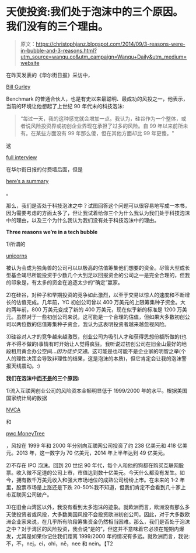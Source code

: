 # 天使投资:我们处于泡沫中的三个原因。我们没有的三个理由。

> 原文：<https://christophjanz.blogspot.com/2014/09/3-reasons-were-in-bubble-and-3-reasons.html?utm_source=wanqu.co&utm_campaign=Wanqu+Daily&utm_medium=website>

在昨天发表的《华尔街日报》采访中，

[Bill Gurley](https://twitter.com/bgurley)

Benchmark 的普通合伙人，也是有史以来最聪明、最成功的风投之一，他表示，当前的环境让他想起了上世纪 90 年代末的科技泡沫:

> “每过一天，我的这种感觉就会增加一点。我认为，硅谷作为一个整体，或者说风险投资界或初创企业界现在承担了过多的风险。自 99 年以来前所未有。在某些方面没有 99 年那么傻，但在其他方面却比 99 年更傻。"

这

[full interview](http://online.wsj.com/articles/venture-capitalist-sounds-alarm-on-silicon-valley-risk-1410740054)

在华尔街日报的付费墙后面，但是

[here’s a summary](http://www.businessinsider.com/bill-gurley-silicon-valley-is-taking-on-too-much-risk-2014-9)

。

那么，我们是否处于科技泡沫之中？试图回答这个问题可以很容易地写成一本书，因为需要考虑的方面太多了，但让我试着给你三个为什么我认为我们处于科技泡沫中的理由，以及三个为什么我认为我们没有处于科技泡沫中的理由。

**Three reasons we’re in a tech bubble**

1)所谓的

[unicorns](http://techcrunch.com/2013/11/02/welcome-to-the-unicorn-club/)

被认为会成为独角兽的公司可以以极高的估值筹集他们想要的资金。尽管大型成长型基金竭尽所能投资于少数几个大到足以回报资金的公司之一是完全合理的，但我的印象是，有太多的资金在追逐太少的“确定”赢家。

2)在硅谷，对种子和早期投资的竞争如此激烈，以至于交易以惊人的速度和不断增长的估值完成。几年前，YC 初创公司曾以 400 万美元的上限筹集种子资金。大约两年前，800 万美元变成了新的 400 万美元，现在似乎新的标准是 1200 万美元。虽然对于一些初创公司来说，这可能是一个合理的估值，但如果大多数初创公司以两位数的估值筹集种子资金，我认为这表明投资者越来越忽视风险。

3)硅谷对人才的竞争越来越激烈，创业公司为吸引人才和获得思想份额所做的(也许不得不做的)事情有时开始让人觉得疯狂。我听说过初创公司在旧金山最好的地段租用黄金办公空间...*因为徒步交通*。这可能是也可能不是企业家的明智之举(个人的理性决策会导致非理性的结果，这是泡沫的本质)，但它肯定会让我的泡沫警报天线震动。:)

**我们在泡沫中<u>而不是</u>的三个原因:**

1)流入互联网创业公司的风险资本金额明显低于 1999/2000 年的水平。根据美国国家统计局的数据

[NVCA](http://www.nvca.org/)

和

[pwc MoneyTree](http://www.pwcmoneytree.com/)

，风投在 1999 年和 2000 年分别向互联网公司投资了约 238 亿美元和 418 亿美元。2013 年，这一数字为 70 亿美元，2014 年上半年达到 49 亿美元。

2)不存在 IPO 泡沫。回到 20 世纪 90 年代，每个人和他的狗都在购买互联网股票。收入微不足道的公司上市，市值达到数十亿美元。今天什么都没有发生。如今，拥有数千万美元收入和强大市场地位的成熟公司纷纷上市。在未来的 1-2 年里，股票市场是上涨还是下跌 20-50%我不知道，但我们肯定不会看到几十家上市互联网公司破产。

3)在旧金山湾区以外，我没有看到太多泡沫的迹象。就欧洲而言，欧洲没有那么多天使投资者或风投，大多数美国风投不会投资欧洲初创公司。因此，对于大多数欧洲企业家来说，在几乎所有阶段筹集资金仍然相当困难。那么，我们是否处于泡沫之中？对于湾区的风险投资，我会说“是的”，但这并不意味着它必须在短期内爆发，尤其是如果你记住我们距离 1999/2000 年的情况有多远。就欧洲而言，我说:不，不，nej，ei，ohi，nē，nee 和 nein。【T2